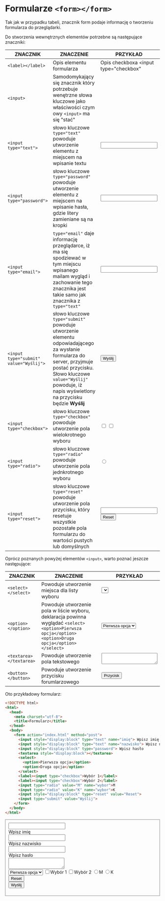 # Formularze `<form></form>`

Tak jak w przypadku tabeli, znacznik form podaje informację o tworzeniu formularza do przeglądarki.

Do stworzenia wewnętrznych elementów potrzebne są następujące znaczniki:

|ZNACZNIK|ZNACZENIE|PRZYKŁAD|
|----|----|----|
|`<label></label>`|Opis elementu formularza|<label>Opis checkboxa <input type="checkbox"</label>|
|`<input>`|Samodomykający się znacznik który potrzebuje wenętrzne słowa kluczowe jako właściwości czym owy `<input>` ma się "stać"|
|`<input type="text">`|słowo kluczowe `type="text"` powoduje utworzenie elementu z miejscem na wpisanie textu|<input type="text">|
|`<input type="password">`|słowo kluczowe `type="password"` powoduje utworzenie elementu z miejscem na wpisanie hasła, gdzie litery zamieniane są na kropki|<input type="password">|
|`<input type="email">`|`type="email"` daje informację przeglądarce, iż ma się spodziewać w tym miejscu wpisanego mailam wygląd i zachowanie tego znacznika jest takie samo jak znacznika z `type="text"`|<input type="email">|
|`<input type="submit" value="Wyślij">`|słowo kluczowe `type="submit"` powoduje utworzenie elementu odpowiadającego za wysłanie formularza do server, przyjmuje postać przycisku. Słowo kluczowe `value="Wyślij"` powoduje, iż napis wyświetlony na przycisku będzie **Wyślij** |<input type="submit" value="Wyślij">|
|`<input type="checkbox">`|słowo kluczowe `type="checkbox"` powoduje utworzenie pola wielokrotnego wyboru|<input type="checkbox"> <input type="checkbox">|
|`<input type="radio">`|słowo kluczowe `type="radio"` powoduje utworzenie pola jednkrotnego wyboru|<form><input type="radio"></form>|
|`<input type="reset">`|słowo kluczowe `type="reset"` powoduje utworzenie pola przycisku, który resetuje wszystkie pozostałe pola formularzu do wartości pustych lub domyślnych|<form><input type="text"><input type="reset"></form>|

Oprócz poznanych powyżej elementów `<input>`, warto poznać jeszcze następujące:

|ZNACZNIK|ZNACZENIE|PRZYKŁAD|
|-----|-----|-----|
|`<select></select>`|Powoduje utworzenie miejsca dla listy wyboru|<select></select>|
|`<option></option>`|Powoduje utworzenie pola w liście wyboru, deklaracja powinna wyglądać `<select><option>Pierwsza opcja</option><option>Druga opcja</option></select>`|<select><option>Pierwsza opcja</option><option>Druga opcja</option></select>|
|`<textarea></textarea>`|Powoduje utworzenie pola tekstowego|<textarea></textarea>|
|`<button></button>`|Powoduje utworzenie przycisku forumlarzowego|<button>Przycisk</button>|


Oto przykładowy formularz:
```HTML
<!DOCTYPE html>
<html>
  <head>
    <meta charset="utf-8">
    <title>Formularz</title>
  </head>
  <body>
    <form action="index.html" method="post">
      <input style="display:block" type="text" name="imię"> Wpisz imię
      <input style="display:block" type="text" name="nazwisko"> Wpisz nazwisko
      <input style="display:block" type="password"> Wpisz hasło
      <textarea style="display:block"></textarea>
      <select>
        <option>Pierwsza opcja</option>
        <option>Druga opcja</option>
      </select>
      <label><input type="checkbox">Wybór 1</label>
      <label><input type="checkbox">Wybór 2</label>
      <input type="radio" value="M" name="wybor">M
      <input type="radio" value="K" name="wybor">K
      <input style="display:block" type="reset" value="Reset">
      <input type="submit" value="Wyślij">
    </form>
  </body>
</html>
```
<div style="border:1px solid grey">
  <form style="padding:10px" action="index.html" method="post">
    <input style="display:block" type="text" name="imię"> Wpisz imię
    <input style="display:block" type="text" name="nazwisko"> Wpisz nazwisko
    <input style="display:block" type="password"> Wpisz hasło
    <textarea style="display:block"></textarea>
    <select>
      <option>Pierwsza opcja</option>
      <option>Druga opcja</option>
    </select>
    <label><input type="checkbox">Wybór 1</label>
    <label><input type="checkbox">Wybór 2</label>
    <input type="radio" value="M" name="wybor">M
    <input type="radio" value="K" name="wybor">K
    <input style="display:block" type="reset" value="Reset">
    <input type="submit" value="Wyślij">
  </form>
</div>
